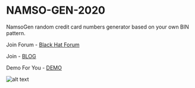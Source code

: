 # NAMSO-GEN-2020
NamsoGen random credit card numbers generator based on your own BIN pattern.

Join Forum - [Black Hat Forum](https://fssquad.com/)

Join  - [BLOG](https://fssquad.com/blog)

Demo For You - [DEMO](https://anon5ec.github.io/NAMSO-GEN-2020)

![alt text](https://i.imgur.com/ykIX55E.jpg)
